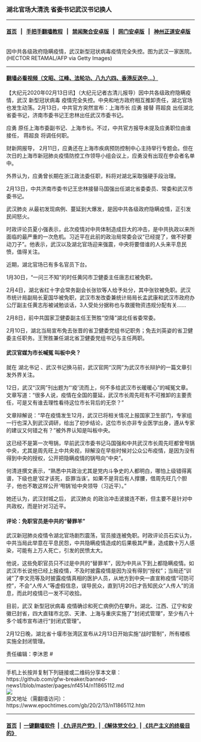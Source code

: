 ### 湖北官场大清洗 省委书记武汉书记换人
------------------------

#### [首页](https://github.com/gfw-breaker/banned-news1/blob/master/README.md) &nbsp;&nbsp;|&nbsp;&nbsp; [手把手翻墙教程](https://github.com/gfw-breaker/guides/wiki) &nbsp;&nbsp;|&nbsp;&nbsp; [禁闻聚合安卓版](https://github.com/gfw-breaker/bn-android) &nbsp;&nbsp;|&nbsp;&nbsp; [网门安卓版](https://github.com/oGate2/oGate) &nbsp;&nbsp;|&nbsp;&nbsp; [神州正道安卓版](https://github.com/SzzdOgate/update) 



<div><img alt="" class="aligncenter wp-post-image" src="https://i.epochtimes.com/assets/uploads/2020/02/GettyImages-1196292480-600x400-1-1-5.jpg"/>
<div class="red16 caption">
 <p>
  因中共各级政府隐瞒疫情，武汉新型冠状病毒疫情完全失控。图为武汉一家医院。(HECTOR RETAMAL/AFP via Getty Images)
 </p>
</div>
</div><hr/>

#### [翻墙必看视频（文昭、江峰、法轮功、八九六四、香港反送中...）](http://167.172.214.107/home.html)

<div><p>
 【大纪元2020年02月13日讯】（大纪元记者古清儿报导）因中共各级政府隐瞒疫情，武汉
 <ok href="https://www.epochtimes.com/gb/tag/%E6%96%B0%E5%9E%8B%E5%86%A0%E7%8A%B6%E7%97%85%E6%AF%92.html">
  新型冠状病毒
 </ok>
 疫情完全失控。中央和地方政府相互推卸责任，湖北官场也发生动荡。2月13日，中共官方突然宣布：上海市长
 <ok href="https://www.epochtimes.com/gb/tag/%E5%BA%94%E5%8B%87.html">
  应勇
 </ok>
 接替
 <ok href="https://www.epochtimes.com/gb/tag/%E8%92%8B%E8%B6%85%E8%89%AF.html">
  蒋超良
 </ok>
 出任湖北省委书记，济南市委书记王忠林出任武汉市委书记。
</p>
<p>
 <ok href="https://www.epochtimes.com/gb/tag/%E5%BA%94%E5%8B%87.html">
  应勇
 </ok>
 原任上海市委副书记、上海市长。不过，中共官方报导未提及应勇职位由谁接任，
 <ok href="https://www.epochtimes.com/gb/tag/%E8%92%8B%E8%B6%85%E8%89%AF.html">
  蒋超良
 </ok>
 将调任何职。
</p>
<p>
 财新网报导， 2月11日，应勇还在上海市疾病预防控制中心主持举行专题会。但在次日的上海市新冠肺炎疫情防控工作领导小组会议上，应勇没有出现在参会者名单中。
</p>
<p>
 外界认为，应勇曾长期在浙江政法委任职，料将对湖北采取强硬手段治理。
</p>
<p>
 2月13日，中共济南市委书记王忠林接替马国强出任湖北省委委员、常委和武汉市委书记。
</p>
<p>
 <ok href="https://www.epochtimes.com/gb/tag/%E6%AD%A6%E6%B1%89%E8%82%BA%E7%82%8E.html">
  武汉肺炎
 </ok>
 从最初发现病例、蔓延到大爆发，是因中共各级政府隐瞒疫情，正引发民间怒火。
</p>
<p>
 时政评论员夏小强表示，此次疫情对中共体制造成巨大的冲击，是中共执政以来所面临的最严重的一次危机。习近平在此前的政治局常委会议“已经提了，做不好要动刀子”。他表示，武汉以及湖北官场迎来强震，中央将要借谁的人头来平息民愤，值得关注。
</p>
<p>
 近期，湖北官场已有多名官员下台。
</p>
<p>
 1月30日，“一问三不知”的时任黄冈市卫健委主任唐志红被免职。
</p>
<p>
 2月4日，湖北省红十字会常务副会长张钦等人给予处分，其中张钦被免职。武汉市统计局副局长夏国华被免职，武汉市发改委兼统计局局长孟武康和武汉市政府办公厅副主任黄志彤被诫勉谈话，3人受处分据称也与救援物资违规分配有关……
</p>
<p>
 2月8日，前中共国家卫健委副主任王贺胜“空降”湖北任省委常委。
</p>
<p>
 2月10日，湖北当局宣布免去张晋的省卫健委党组书记职务；免去刘英姿的省卫健委主任职务。王贺胜兼任湖北省卫健委党组书记与主任两职。
</p>
<h4>
 武汉官媒为市长喊冤 叫板中央？
</h4>
<p>
 就在
 <ok href="https://www.epochtimes.com/gb/tag/%E6%B9%96%E5%8C%97%E4%B9%A6%E8%AE%B0.html">
  湖北书记
 </ok>
 、武汉书记换马前，武汉官网“汉网”为武汉市长辩护的一篇文章引发外界关注。
</p>
<p>
 12日，武汉“汉网”刊出题为“‘疫’流而上，何不多给武汉市长暖暖心”的喊冤文章。文章写道：“很多人说，疫情在全国的蔓延，武汉市长周先旺有不可推卸的主要责任，可是又有谁去理性看待这位市长背后的无奈？”
</p>
<p>
 文章辩解说：“早在疫情发生12月，武汉已将相关情况上报国家卫生部门，专家组一行也深入到武汉调研，给出了初步结论，这位市长亦非专业医学出身，遵从专家的建议又何错之有？”被外界认知是叫板中央。
</p>
<p>
 这已经不是第一次甩锅，早前武汉市委书记马国强和中共武汉市长周先旺都曾甩锅中央，尤其是周先旺上中共央视，辩解没在早些时候对公众公布疫情，是因为没有得到中央的授权，公开把隐瞒疫情的锅甩向“中央”。
</p>
<p>
 何清涟撰文表示，“熟悉中共政治尤其是党内斗争史的人都明白，哪怕上级错得离谱，下级也是‘奴才该死，臣罪当诛’。如果不是背后有人撑腰，借周先旺几个胆子，他也不敢这样公开‘甩锅’给中央领导（习近平）。”
</p>
<p>
 她还认为，武汉封城之后，
 <ok href="https://www.epochtimes.com/gb/tag/%E6%AD%A6%E6%B1%89%E8%82%BA%E7%82%8E.html">
  武汉肺炎
 </ok>
 的政治冲击波接连不断，但主要不是针对中共政权，而是针对习近平。
</p>
<h4>
 评论：免职官员是中共的“替罪羊”
</h4>
<p>
 武汉新冠肺炎疫情令湖北官场剧烈震荡，官员接连被免职。时政评论员石实认为，中共当局此举意在平息民怨，中共隐瞒疫情造成的后果极其严重，造成数十万人感染，可能有上万人死亡，引发的民愤太大。
</p>
<p>
 他说，这些免职官员只不过是中共的“替罪羊”，因为中共从下到上都隐瞒疫情。如武汉市长说他已经上报疫情，不及时披露疫情是因为没有得到“授权”；当局还“训诫”了李文亮等及时披露疫情真相的医护人员，从地方到中央一直宣称疫情“可防可控”，不会“人传人”等虚假信息，误导民众，直到1月20日才告知民众“人传人”的消息，而此时疫情已一发不可收拾。
</p>
<p>
 目前，武汉
 <ok href="https://www.epochtimes.com/gb/tag/%E6%96%B0%E5%9E%8B%E5%86%A0%E7%8A%B6%E7%97%85%E6%AF%92.html">
  新型冠状病毒
 </ok>
 疫情确诊和死亡病例仍在攀升。湖北、江西、辽宁和安徽已封省，四大直辖市北京、天津、上海与重庆实施了“封闭式管理”，至少有八十多个城市宣布进行“封闭式管理”。
</p>
<p>
 2月12日晚，湖北省十堰市张湾区宣布从2月13日开始实施“战时管制”，所有楼栋实施全封闭管理。
</p>
<p>
 责任编辑：李沐恩 #
</p>
</div>
<hr/>
手机上长按并复制下列链接或二维码分享本文章：<br/>
https://github.com/gfw-breaker/banned-news1/blob/master/pages/nf4514/n11865112.md <br/>
<a href='https://github.com/gfw-breaker/banned-news1/blob/master/pages/nf4514/n11865112.md'><img src='https://github.com/gfw-breaker/banned-news1/blob/master/pages/nf4514/n11865112.md.png'/></a> <br/>
原文地址（需翻墙访问）：https://www.epochtimes.com/gb/20/2/13/n11865112.htm


------------------------
#### [首页](https://github.com/gfw-breaker/banned-news1/blob/master/README.md) &nbsp;|&nbsp; [一键翻墙软件](https://github.com/gfw-breaker/nogfw/blob/master/README.md) &nbsp;| [《九评共产党》](https://github.com/gfw-breaker/9ping.md/blob/master/README.md#九评之一评共产党是什么) | [《解体党文化》](https://github.com/gfw-breaker/jtdwh.md/blob/master/README.md) | [《共产主义的终极目的》](https://github.com/gfw-breaker/gczydzjmd.md/blob/master/README.md)


<img src='http://gfw-breaker.win/banned-news/pages/nf4514/n11865112.md' width='0px' height='0px'/>